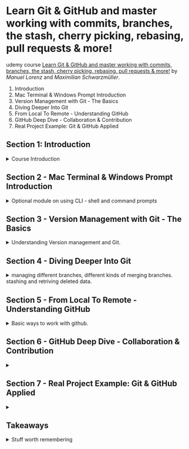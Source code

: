 <!--
// cSpell:ignore Schwarzmüller mdkir
 -->

# Learn Git & GitHub and master working with commits, branches, the stash, cherry picking, rebasing, pull requests & more!

udemy course [Learn Git & GitHub and master working with commits, branches, the stash, cherry picking, rebasing, pull requests & more!](https://www.udemy.com/course/git-github-practical-guide/) by *Manuel Lorenz* and *Maximilian Schwarzmüller*. 


1. Introduction
1. Mac Terminal & Windows Prompt Introduction
1. Version Management with Git - The Basics
1. Diving Deeper Into Git
1. From Local To Remote - Understanding GitHub
1. GitHub Deep Dive - Collaboration & Contribution
1. Real Project Example: Git & GitHub Applied

## Section 1: Introduction
<details>
<summary>
Course Introduction
</summary>

Git is a version management tool, github is way to use git on the cloud.

### What is Git?
in the official [git website](git-scm.com) we can see the declaration
> Git is a free and open source distributed version control system designed to handle everything from small to very large projects with speed and efficiency.

managing different version of code/documents.

a naive approach is having multiple files with suffixes like "first_draft","another_draft", "_final", "_final2", and "final_for_real!", and in websites and codes, we can't use this approach easily, because files need to reference each other.

version management tools allow us to have a single file, and still be able to go back in time to earlier versions.

**Control and tracking of code changes over time**

git is a local tool, it can be used on a single machine, and if we use it only on our machine, then it's still suspectable to computer crashes and it isn't the solution for managing project with multiple contributors.

### What is GitHub?

[GitHub website](github.com), a Git Repository Hosting Service.

The largest development platform in the world, a cloud hosting and collabaration tools, it's free for basic usage, and provides paid features for large companies.

it allows different users access to a shared codebase. with all the benefits of version control, and with added features.

### How to Get the Most out of this Course!
### Course Slides

</details>


## Section 2 - Mac Terminal & Windows Prompt Introduction
<details>
<summary>
Optional module on using CLI - shell and command prompts
</summary>


### The Command Line - What & Why?

today, we mostly use the graphic user interface, we interact with the mouse, menus, etc. it's very user friendly and easy to understand. it's also easy to explore.

the alternative is using text-based tools (command line interface), such as bash shell or windows command prompt.

it gives the user more power, like starting servers, install tools, downloading files, run code. and in our case, to interact with git.

### Comparing the Mac & Windows Command Line

Mac terminology - the console is called 'the terminal',the shell is the cli itself, its a software that works with text input. in Mac we have the Bash shell, or the z-shell.

in windows, we have the command prompt, as the basic initial windows shell. there is also a newer version, powershell. we can also use the git-bash cli emulator, which allows us to have a unix-like experience.


### Mac Terminal
<details>
<summary>

</summary>

#### Accessing Folders

#### Absolute vs Relative Paths

#### Creating & Deleting Files

#### Introducing Flags and Removing Data

#### Copying & Moving Files & Folders

#### Mac Terminal - Core Commands Overview

- `pwd` - print working directory
- `ls` - list files
- `cd` - change directory
- `cd ..` - go one level up
- `cd /` - root directort
- `cd /Users` - users folder
- `cd ~` - home directory
- `touch` - create file
- `mkdir` - create folder
- `r` - delete file
- `rmdir` - remove empty folder
- `cp` - copy files and folder
- `mv` - move / rename files and folders

</details>

### Windows Command Prompt
<details>
<summary>
Windows Command Prompt
</summary>

we use `command prompt` as the windows cli tool

- home directory - c:/users/\<username\>
- users directory - c:/users
- root directory - c:/

```sh
dir  #list files
cd .. #move one folder "up"
d: # move to drive D
```

#### Absolute vs Relative Paths

we have relative and abasolute paths. relative path start from the current directory, and we navigate based on the relation from the current location. abasolute path always use the complete path, the abasolute path starts from the root folder (the drive), and the same absolutes path will always bring us to where we want to be,no matter where we are.

```sh
cd / #root
cd ~ #home
```

relative paths are easier to navigate, while absolute paths help us to be consistent.

#### Creating & Deleting Files & Folders

```sh
mkdir folder1 # create new folder
echo our first file > text.txt #create new file
type test.txt #see contents of file
del test.txt #delete file
rmdir folder1 #remove folder
```

#### Copying & Moving Files

```sh
copy test2.txt folder #copy file into folder
move test3.txt folder #move file into folder
```

#### Windows Command Prompt - Core Commands Overview

- `cd` - print current directory
- `cd ..` - move on level up
- `dir` - list files
- `cls` - clear screen
- `echo` - 
- `mkdir` - create fp;der
- `del` - delete file
- `rmdir` - remove directory
- `copy` - copy file/folder
- `move` - move file/folder

</details>


 </details>


## Section 3 - Version Management with Git - The Basics
<details>
<summary>
Understanding Version management and Git.
</summary>

in this module, we will look at the theory behind version control and git. we will also learn to install git and to setup the development environment, and lastly, the basic features of git.

### Git Theory
<details>
<summary>
Git theory - terminology: Commits, Repository, Branches.
</summary>

#### How Git Works
all the files managed by git in a folder are refereed to as "the working directory". we use **commits** to create snapshots of how the working directory looks at a certain time.

when we change the project, we create a new commit, which stores all the differences between the current change and the previous state. each commit is simply the tracking of the changes done over time.

the commits are stored in a **branch**, the initial branch is the "master/main" branch.

#### Working Directory vs Repository

when we start managing a folder with git, a hidden folder, named ".git", which stores the repository data. it has two areas:
- Staging Area - index File
- Commits - Objects folder

the flow to change code is to first move the files into the staging area, and then we create a commit object.

working directory isn't the same as a Repository.

git doesn't store each version of the file, it has the initial file, and then stores the changes done in each commit.

#### Understanding Branches

the working director is our project file, the changes and tracking is done in the git repository folder.

a branch is a way to have parallel development path, like having a copy of the project which we use to create a new feature. a branch is a way to have a copy of the main branch, and we can work on it and add commits to it. and we can then **merge** these changes back to the main branch.


</details>

### Installing Git and Vscode
<details>
<summary>
Getting Git and vscode
</summary>

#### Installing Git on Windows and MacOs

in windows, we download git from the official website, and run the installer. we can select what features we want, we can decide what the default branch name is ("master", "main", etc... ). we can also decide how git is used from the command line, security, style, default behavior of some commands, credentials managements, caching, experimental options, and so on.

in Macos, we install git by using the package management, like homebrew.

we get homebrew (if we don't have it), and run it from the console, and then we use homebrew to install git.

`brew install git`

#### Installing Visual Studio Code

we get [VScode](https://code.visualstudio.com/) as an IDE (integrated development environment). we select th

</details>

### Initializing the Repository & Creating the First Commit (`git init` & `git commit`)

in our empty folder, we add new files, such as "initial-commit.txt".

we can run the `git status` command, and then we'll get an error, because we still didn't initialize the working directory and the the repository. we can fix this by running `git init` and now we check the status. we will see that we have untracked files, so we add them by using `git add`, followed either by the file name or a dot symbol. now the status shows that we have a file in the staging area. to add the file as a commit, we need to run `git commit` and use the `-m` flag to write a message.

in a new project, we might get an error, saying that our user name and email isn't set.

we can set this data globally, which will store this for all repositories on this machine, or omit the `--global` flag to store it locally in this repository.
```sh
git config --global user.email "user.email.com"
git config --global user.name "user name"
```

### Diving Deeper Into Commits with `git log`

we can see the history of commits by running `git log`, we see the author, the date, the comment, and the unique commit id. 
if we add more commits, we can see the earlier versions, so we can retrun to a previous state by running `git checkout <commit-id>`. now we are transported back to the snapshot we chose.

we can return to the main branch by running `git checkout main`.

### Understanding & Creating Branches

we can a have copy of the working directory by creating a branch. we can see the branches by running `git branch`. if we want to create a new branch, we run `git branch` with the new branch name. the branch name cannot contain spaces. to move between branches, we run `git checkout <branch name>`.

the new branch is identical to the main branch, it has the same history.

a different way to create branches is by running `git checkout -b <new branch name>`. if we add commits to the branch, they will only show for this branch, and not for the other branches, this allows us to work in parallel on different features, or have different people work at the same time without effecting one another.

when we want to bring changes from a side branch into the main branch, we use something called **merging**.

### Merging Branches - The Basics

to merge changes from one branch to another, we first move to the target branch (usually main), and we run `git merge <other branch name>` to pull in the chanages.

### Understanding the HEAD

in the log output, we can sometimes see the **HEAD** commit, this means the latest commit at the branch. when we switch between branches, we automatically take the latest commit, the HEAD.

each branch has it's own HEAD, which can be different from another branche HEAD.

### The "detached HEAD"

a **Detached HEAD** is what happens when we checkout a commit from a which isn't the latest commit. it's not the latest Head for any branch. when we are at a detached-head, we don't belong to any branch, when we view the branches, we see that we are currently not in any branch.

### Branches & `git switch` (Git 2.23)

a new command is `git switch`, which works solely for branches, unlike `git checkout` (which work for both commits and branches). 

to move between branches we run `git switch branch-name`, and we create new branches with `git switch -c branch-name`.

### Deleting Data
<details>
<summary>
Deleting data from version management.
</summary>

different types of 'deletion', removing date from version control.

#### Deleting Working Directory Files

if we have a file which we want to remove, we can delete the file, add this staged 'deletion' to the staging area and commit it.

we can also use `git rm` to move the deleted file to the staged area, and then commit it.

#### Undoing Un-staged Changes
if we modify a tracked file, we can resore it to the state it was, if we haven't staged it yet (we didn't `git add` it), we can run `git checkout -- <file>` and restore a file, or run `git checkout -- .` to restore all files.

another option is to use a specific command `git restore <file>` .

if we have new file (untracked), we can run `git clean` to remove files, we can use the `-d`,`-n`,and -`f` flags.

#### Undoing Staged Changes

if we staged a file and we want to undo those changes, we can use the new command `git restore --staged <file>`, but in the past we had to use two commands. simply checking out the file wouldn't work. we first need to run `git reset <file>`  which copies the latest committed changes, into the staging area, and then run `git checkout`

#### Deleting Commits with `git reset`

`git reset` also allows us to reset the heads of our branches, thereby undoing commits. we can run `git reset --soft HEAD~1` to go back one step and delete the commit, but not the data. the default behavior also removes the changes from the stagin area.

using the `--hard` flag removes the commit, from the staging area and from the tracked files.

#### Deleting Branches

we can remove branches with `git branch` and adding either `-d` or `-D` and the branch name, the `-D` option allows us to delete branches even if they weren't merged into the main branch. we can remove multiple branches at once by passing more than one branch name.


</details>

### Committing "detached HEAD" Changes

if we checkout a commit from an earlier stage of the branch, we might want to make stages there.

when we make changes from a detached mode, and we commit it, we have a detached commit, and we can lose it. if we move to another branch, we will see a warning about having a detached head commit floating without branches.

To preserve it, we need to create a branch from this commit. `git branch new-branch-name <commit id>`, we can now merge this branch into the main branch if needed.

### Understanding .gitignore

some files shouldn't be shared and tracked, such as log files, or specific IDE configurations. we can control this by using the ".gitignore" file, which specifies which files shouldn't be tracked by git.

we do need to add this file and track it, of course.

if we want to ignore files we can add the complete path to the .gitignore file, or use wildcard `*` as a pattern, and then override the rule by with `!`. we can ignore folders completely

```
test.log
*.log
!important.log
ignoredFolder/*
```

there is a way to create a global ".gitignore" file.

### Assignment 1 - Practicing the Git Basics

> Git Basics Assignment - Your Instructions
> 
> 1. Create a new folder and initialize the repository
> 2. Paste the "instructions.txt" file into this folder
> 3. Add a .txt file named "file-1" containing any text of your choice to the working directory
> 4. Create a second .txt file named "file-2"
> 5. Add "file-1" and "file-2" to the staging area - don't add "instructions.txt"
> 6. Change the initial text you added to "file-1"
> 7. Now add all working directory files to the staging area
> 8. Create the first commit
> 9. Create a second branch named "feature" (two commands are possible)
> 10. Add a third .txt file ("file-3.txt") to this branch
> 11. Create a new commit
> 12. Add the following text to "file-3": "I will be deleted"
> 13. Add the updated file to the staging area
> 14. Undo the staged change
> 15. Add the following text: "Please add me to the master/main branch"
> 16. Commit this latest change
> 17. Merge the "master" (or "main") branch with "feature"
> 18. Delete the "feature" branch
> 
> And most importantly: Have fun with the assignment :)

my solution:
```sh
#1
mdkir assignment
cd assignment
git init
#2
cp ./instructions.txt ./
#3
echo "text" > file1.txt
#4
echo "other text"> file2.txt
#5
git add file1.txt file2.txt
#6
echo "different text" > file1.txt
#7
git add .
#8
git commit -m "first commit"
#9
git switch -c feature
#10
echo "feature" > file3.txt
#11
git add file3.txt
git commit -m "feature commit"
#12
echo "I'll be deleted" > file3.txt
#13
git add file3.txt
#14
git restore --staged file3.txt
#15
echo "please add me to main branch" > file2.txt
#16
git add file2.txt
git commit -m "from branch"
#17
git switch master
git merge feature
#18
git branch -d feature
```

I forgot to run `git checkout` after restoring file from staged area. i simply got the file out of the staged area, but i didn't reset the contents.

### Useful Resources & Links

</details>


## Section 4 - Diving Deeper Into Git
<details>
<summary>
managing different branches, different kinds of merging branches. stashing and retriving deleted data.
</summary>

Diving Deeper into commit, managing and combining different branches, resolving merge conflicts.

### Understanding the Stash (`git stash`)

the `git stash` command is a way to preserve progress without a commit. the stash is an internal memory that holds uncomitted / upstaged changes.

running `git stash` takes all of our changes and stashes them away. `git stash apply` retrives the changes.

each call to `git stash` creates a stash, which we can see with `git stash list`, we can get specific version by the index `git stash apply 1`.

if we want to better track our stash, we can use the full command `git stash push -m "msg"` to store a message connected to this stash.

`git stash pop` takes the changes off the stash and into the project. it's similar to `git stash apply`, but it also removes the stash from the store.

to remove a stash without applying it, we can use `git stash drop` for one entry, or `git stash clear` for all entries.

### Bringing Lost Data Back with `git reflog`

if we deleted something, like a branch, then we can also get them back with `git reflog`.

if we we use `git reset --hard HEAD~1`, we move the head back, but if we use `git reflog`, we can see a log of our past actions, with this we can grab lost commits and reset back to them.

this can also help us when we delete branches,
we can see the lost commits on the deleted branch. we need to create a new branch for the commit to exists on.

```sh
git checkout <commit>
# we are now on a detached head
git checkout -b new-feature <commit>
```

### Combining Branches - What & Why?

we usually have a main branch (master, development, trunk, etc), and we create feature branches based on it. 

we sometimes need to combine the branches, we might need to get the latest changes from the master branch into the feature, or bring our changes from the feature branch into the master branch by merging.

### Understanding Merge Types

there are two types of merging branches
- **fast-foreward**
- non fast-forward:
  - **recursive** (this is the common one)
  - ours
  - octopus
  - subtree


when we have a main branch and feature branch, if we just worked on the feature branch and the main branch stayed the same, then we can use the *fast-forward* merge. the master HEAD is set to the HEAD of the feature branch, and no new commits are created.

### Applying the Fast-Forward Merge

lets start in a new environment and create a fast-forward merge. as long as the target branch doesn't change, we can use fast-forward merging, without creating new commits.

```sh
git init

#working on main branch
mkdir master
echo "first" > master/m1.txt
git add .
git commit -m "m1"
echo "second" > master/m2.txt
git add .
git commit -m "m2"

# work on feature branch
git switch -c feature
mkdir feature
echo "feature" > feature/f1.txt
git add .
git commit -m "f1"
echo "feature-next" > feature/f2.txt
git add .
git commit -m "f2"

# merge
git branch -v
git switch master

git merge feature
git log

# undo merging
git reset --hard HEAD~2
git log
git switch feature
git log
```
we might want to have single commit of all the changes from the feature branch, rather than carry around individual commits in the main branch. this is done with the `--squash` flag. this means a new commit.

```sh
git switch master
git merge --squash
git status
git add .
git commit -m "squashed"
git log
```

lets go back
```sh
git reset --hard HEAD~1
```

### The Recursive Merge (Non-Fast-Forward)

back in our main branch, we can force git to use a non-fast-forward merge with the `--no-ff` flag. this is the recursive strategy. it creates a new commit about the merge.

```sh
git merge --no-ff feature
git log
```

if we have two branches, and this time, the master branch has also changed. so we can't do a regular fast-forward merge. 

when we reset, we reset to remove the merge commit. we don't care about all the other commits from the feature branch.
```sh
git log
git reset --hard HEAD~1

# change main branch
echo "move main" > ./master/m3.txt
git add .
git commit -m "m3"

# merge
git merge feature

# reset
git reset --hard HEAD~1

# merge squash
git merge --squash feature
git add .
git commit -m "master and feature merged"
```

### Rebasing - Theory

`git rebase` is a way to add the commits at a diffrent location. we make the new HEAD commit become the base commit of the feature commits.

rebase doesn't move commits, it **recreates** them, and it's dangerous to use in a shared project. 

the rebased commits will have different ids.
```sh
#restore
git log
git reset --hard HEAD~1

# in the feature branch
git switch feature
git log # remember the ids
git rebase maser
git log #  ids are different
```

in large projects, rebasing can mess up the history, so it might not be a good idea.

```sh
git switch master
git merge feature #fast forward merge
```

> - New commits in master branch while working in feature branch
> - feature relies on additional commits in master branch. rebase master into feature branch.
> - feature is finished - implementation into master without merge commit. merge master into feature + fast forward merge feature into master.

### Handling Merge Conflicts

sometimes a merge fails, this happens when there are conflicts between branches. sometimes different branches change the same file

```sh
# in master
echo "from master" > feature/f1.txt
git add .
git commit -m "f1 from master"

# in feature
git switch feature
echo "from feature!" > feature/f1.txt
git add .
git commit -m "f1 from master"

# merge
git switch master
git merge feature #merge conflict
```

now the merge fails, and we need to fix it. vscode gives us visual interface to see the differences.

we can see the data in `git status`, use `git log --merge`, `git diff` or abort the merge with `git merge --abort`.

if we fix the conflict, we need to commit the changes.

### Merge vs Rebase vs Cherry Pick

> - merge (no fast-forward) - create marge commit - new commit.
> - rebase - change single commit's parent - new commit IDs.
> - cherry pick - add a specific commit to branch - copies commit with new ID.


sometimes we want just one commit from another branch, without taking (merging) the entire branch.
```sh
# in master
git switch master
echo "typo" > master/m1.txt
git add .
git commit -m "with typo"

#
git switch -c feature2
mkdir feature2
echo "new feature2" > feature2/f-new-1.txt
git add .
git commit -m "f-new-1"
echo "fix typo!" > master/m1.txt
git add .
git commit -m "type fix in m1"
echo "new feature2-2" > feature2/f-new-2.txt
git add .
git commit -m "f-new-2"

# in master
git switch main
git cherry-pick <commit-id--branch>
git log
```

the cherry-picked commit will have a different id.

### Working with Tags (`git tag`)
`git tag` allows us to create tagged commit, a tag is a label, like a milestone of a project.

```sh
git init
git echo "a" >a1.txt
git add .
git commit -m "a1"
git echo "b" >a2.txt
git commit -am "a2"
git echo "c" >a3.txt
git commit -am "a3"

git tag #show tags
git tag tag-name <commit-id> # light weight tag
git tag #show tag
git show tag-name
git checkout tag-name #checkout commit by tag
git checkout master
git tag -d tag-name #remove tag
git tag -a 2.0 -m "latest version" #annotated tag
git show 2.0
```

there are lightweigh tags and annotated tags. an annotated tag is a real object, so it holds data about who created it.

### Useful Resources & Links


</details>

## Section 5 - From Local To Remote - Understanding GitHub
<details>
<summary>
Basic ways to work with github.
</summary>

Leaving the local git environment and moving to the cloud on github. GitHub is a repository hosting service.


### From Local to Remote Repository - Theory

we have an existing git repository on the local machine, and we want to move it to github.

we need to establish a connection betwee the local repository to the remote one.

`git remote add origin <url>` - origin is how we refer to the remote repository, it's an alias to the url. the url is the address of the remote repository.

we then push our local repository onto the remote by calling `git push`, and we get the data from the remote repository with `git pull`.

### Creating a GitHub Account & Introducing GitHub

we go to the github website, set up an account (use the free plan), we can create a new repository or import them from another provider (like gitlab), there all kinds of options.

### Creating a Remote Repository

in the github page, we click <kbd>Create Repository</kbd> or in the repositories page we can click <kbd>New</kbd>.

we can choose the owner of the repository, the name, a description, set the access level (public/ private), and initialize the repositrory with **README** file, a **.gitignore** file and a license file.

once we create the repository, we get some options of how to connect to it.

### Connecting Local & Remote Repositories

since we have an existing repository, we can push it from them the local machine.


```sh
git init
echo "hello world" > m1.txt
git add .
git commit -m "first commit!"

git remote add origin <address>
git branch -m main #rename branch to main
git push -u origin main #push local to remote
```

this doesn't work yet, because we aren't identified as our github user. we get a pop-up to sign in into github (which won't be supported in the future), or use a personal access token.

### Understanding the Personal Access Token

in github web page, click the profile and choose <kbd>settings</kbd>, then <kbd>developer settings</kbd> and we select <kbd>personal access tokens</kbd>, we <kbd>Generate new token</kbd>, assign permissions, give it an experssion time, and copy the created token. and store it somewhere safe.

we also fill it in the the popup, so now we have connected our vscode ide to github.

### Pushing a Second Commit

adding another file, just like the first, `git add`, `git commit` and `git push`. git push doesn't work if we don't set the upstream branch, so for now we still need to use `git push origin/master`.

in github we can see the commit history.

our credentials (the access token) is stored in **windows credentials manager**.

### From Local to Remote - Understanding the Workflow

<details>
<summary>
All kinds of branches, local, remote and tracking.
</summary>

running `git branch -a` shows us new data. it shows us the **remote tracking branch**, a local copy that connects the local and remote branch.

this also is used when we 'pull' from the remote branch, a tracking branch is created, and it is merged into the local branch.

#### Remote Tracking Branches in Practice

we create a new local branch, make changes and push it to github, now we have two remote tracking branches.

but we can also create a branch on github, we don't see it in our branches, but we can still list it.

`git ls-remote`

to get this branch, we can run `git fetch origin` to grab everything into the remote tracking branches. to merge this, we can run `git pull origin master` (nothing changed).

remote tracking branches are read-only.

#### Understanding Local Tracking Branches

- local branch
- local tracking branch - local reference to a remote tracking branch (git pull, push)
- remote tracking branch - local copy of the remote (git fetch)
- remote branch


local tracking branch are editable - the pull/push operations act on this branch. if we have a local tracking branch configured, we don't need to specify the `origin master` each time.


#### Creating Local Tracking Branches

to create a local tracking branch:
`git branch --track feature-remote-local origin/feature-remote`  (this isn't actually what we want).

the names need to match.

#### Remote & Tracking Branches - Command Overview

`git remote` shows the curret remote services, `git remote show origin` gives us more details.

</details>

### Cloning a Remote Repository

to get an existing remote repository, we can run `git clone`. we get the URL from github. we don't need to run `git init` before. we only get the master branch locally, for the rest of the branches, we have remote tracking branches, but not local. if we want to work on one of them, we can create a local tracking branch.

if we don't specify which branch to track, the default behavior is to track the master branch.

### Understanding the Upstream

the `-u` flag for git push creates an upstream, which is a local tracking branch, it's a bit easier to create and manage.

### Deleting Remote Branches & Public Commits

it's easy to delete local branches. to delete remote branches we add the `--remote` flag to the delete command, we just delete a remote tracking branch.


`git push origin --delete branch_name` - to delete a branch from github.

undoing commits is done by reseting the head, `git reset --hard HEAD~1` and then push, which fails initially, but we can add the `--force` flag to force the push.

</details>

## Section 6 - GitHub Deep Dive - Collaboration & Contribution
<details>
<summary>

</summary>


Using Github in collaboration with others, exchanging information and code with other developers:
- Account types
- Repository types
- Contributing  to opensource projects

### The 4 GitHub Usecases

core uses of github, some are useful for a single user:
- use github as a cloud storage - durable and available.
- portfolio page - public facing 

for multiple users:
- collaberation on a project, either as a simple user or as part of an organization.
- contributing to other projects, even if it doesn't belong to you.

### Understanding GitHub Account Types

Account Types (pricing):
- Free - Personal user account
- Team - Organization account
- Enterprise - Enterprise account

the personal user account can have public and private repositories, and work with unlimited collaborators for projects.

the organization account is a shared account for groups, they have the same features plus some extras, either the basic set of the team plan or the advanced enterprise plan.

the enterprise account manages multiple github accounts, it's a paid service with the github enterprise cloud and server options.

we can see our account type under <kbd>settings</kbd>, <kbd>Organizations</kbd>.

### Changing the Repository Type from Public to Private

Repositories can be private or public, under <kbd>settings</kbd> we can change the repository visibility and make a repository public or private.

### Pushing Commits to a Public Repository

we can clone any public repository,but we can't push to repositories which we don't own (have an access token).

### How GitHub Manages Account Security

The personal access token provides github access via Git. we can set different permissions levels.

if a different user wants make changes to our code, then he is a collaborator, how this user can interact with our code depends on whether they are inside the same enterprise, if they are part of a team which has the repository, etc...

### Understanding & Adding a Collaborator to a Private User Account

in the repository settings, we can click <kbd>Manage access</kbd> and see who has access. we can invite other github users to become collaborators.

then those collaborators can use their own access tokens, and they'll only have access to what we give them.

### Collaborating in Private Repositories

if we change the visibility of the repository, the collaborators still have the ability to contribute and make changes.

### Comparing Owner & Collaborator Rights

[permissions docs](https://docs.github.com/en/account-and-profile/setting-up-and-managing-your-personal-account-on-github/managing-personal-account-settings/permission-levels-for-a-personal-account-repository)

note: in a private user account and a private account, we can't have 'read-only' permissions to another user, so we can't simply invite some to only read the repository.

### Limiting Interactions

in this context, interaction means commenting, opening issues and creating pull requests.

under the <kbd>Settings</kbd> page in our profile, in <kbd>Interaction Limits</kbd> we can restrict what other users can do with our repositories. these limits will win over repository specific limitations. we can restrict actions to a period of time.\
This is a broad-strokes approach, which only makes sense when dealing with public repositories. there are also similar options for individual repositories.

### Organizations

<details>
<summary>
Several Accounts inside an organization.
</summary>

#### Introducing Organizations

member-role access for repositories in a large organization.

#### Creating an Organization

Under <kbd>settings</kbd>, under <kbd>organization</kbd>, we can transform any account into an organization account (as long as it's not part of an organization), or create a new organization from the account. 

if we choose to create an organization, we then choose the plan (free, team, enterprise) and fill in the details.

from the personal user, we can switch into the organization user account

#### Exploring Member Repository Permissions

creating repositories is the same as with the personal account, but in addition to "Direct Access" and "Private Repository" settings, we have "Base Role" options. these settings effect users who are member of the organization, and not outside collaborators.

we can also set some other options, such as creating repositories, forking, creating pages, etc...

#### Adding Outside Collaborators

outside collaborators don't belong to the organization, collaborators have some new permissions - read, triage(managa issues, not code), write, maintain(no destructive actions permitted) and admin.

#### Adding Organization Members

under the <kbd>People</kbd> tab, we can invite members to the organization. the other user needs to accept the invitetation. 

#### Failing to Manage Access for Individual Repositories

member level access is for all repositories, not specific.

</details>

### Introducing Teams

under the <kbd>Teams</kbd> tab, we can create teams, which have more flexible levels of access. teams have a name, ano optional description, sub teams (teams within a team), and visibility level (visible or secret).

in the team page, we can create discussion and write messages. we assign repositores to a team, and then we set the access level for each. 

### Managing Team Repository Access Efficiently

the members will still have permissions based on he "base permission" level, so we need to set it to **no permissions** so that members of the team won't have access to other repositories of the organization.

### Understanding Forks & Pull Requests

contributing to projects without being assigned to them.

cloning vs forking:\
cloning/pushing usually requires the owner to know about the other people who wish to work on the code. a fork is a 'copy' of the remote repository that resides in the external user github account. forking is a github terminology, it isn't native to git.\
the contributing user works on the forked repository and pushes changes to it. when the development is done, a **pull request** is created, and the original owner can decide to accept the PR and merge it into the main repository.

we can also use the forking/pulling process inside the a team, and take advantage of he pull-request features for code review.

### Forking a Repository

we must be signed it to github in order to fork repositories, and we need to have access to it (like it being a public repository). we simply click the <kbd>fork</kbd> button. the forked repository shows the original repo, and we can see the <kbd>contribute</kbd> and <kbd>fetch upstream</kbd> options.

### Pull Requests in Practice

the owner of the repositroy can see who forked the repositories, by looking at the <kbd>insights</kbd> tab.

to start a new pull request, we go to the <kbd>pull requests</kbd> tab and click <kbd>create new pull request</kbd>. we need to choose which is the source and which is the target branch, usually the source is inside the forked repository, while the target is the original.

when we create a pull request, we write a comment to descrive the changes, and we see if there are merge conflicts. if we wish to accept the changes we can click <kbd>Merge pull requests</kbd>. we can also close a pull request if we don't wish to accept it. we could also <kbd>Revert</kbd> a merge, which is another commit.

### Opening & Closing Issues
### Working with GitHub Projects
### Creating a README File in a Repository
### Presenting Yourself as Developer on GitHub
### About GitHub Stars
### Wrap Up
### Useful Resources & Links



</details>

## Section 7 - Real Project Example: Git & GitHub Applied
<details>
<summary>

</summary>
</details>


## Takeaways
<details>
<summary>
Stuff worth remembering
</summary>

### Git Commands

command | use |  notes
---|---|---|
`git version` | which version was installed | like `git --version`
`git init` | initialize git in folder | 
`git add` | add files to track | 
`git status` | check status |  see tracked and untracked files
`git log` | see commit logs | exit by pressing `q`
`git config` | change configuration |
`git checkout` | checkout branch or commit | `--` current branch|
`git branch` | see or create branches | 
`git merge <other-branch>` | merge changes |
`git switch` | branch operation| similar to checkout, but solely for branches
`git ls-files` | which files are part of the staging area (which are tracked)
`git restore` | restore files | 
`git clean` | remove untracked files |
`git reset` bring back latest status to the staging area |  `git restore --staged` is a new way of doing this
`git stash` | stash changes without a commit | deafult behavior is `push`
`git reflog` | retrieve deleted data | default behavior is `show`
`git rebase` | recreate commits and change base commit
`git diff` | see differences
`git cherry-pick` | get specific commit
`git tag` | label commits
`git show` | view objects (default HEAD) | show commits, tags, trees, blobs
`git remote` | connect to a remote hosting
`git clone` | clone remote repository

[git version](https://git-scm.com/docs/git-version)
- `--build-options` - more detailed information

[git status](https://git-scm.com/docs/git-status)
- `-s --short` - short form
- `-b --branch` - show branch info when running short form
- `--long` - long form

[git branch](https://git-scm.com/docs/git-branch)
- `-d --delete` - delete branch if merged
- `-D` - delete branch even if wasn't merged, same as `--delete --force`.
- `-v -vv` - verbose
- `-m` - rename
- `-M` - rename force
- `-a --all ` - see all branches (including tracking branches)
- `-r` - remote branches
- `--track` - create tracking branch

[git switch](https://git-scm.com/docs/git-switch)
- `-c --create` - create branch if doesn't exist
- `-C --Create` - create branch, if exists override it

[git log](https://git-scm.com/docs/git-log)
- `-n --max-count` - limit number of log entries
- `--merge`

[git clean](https://git-scm.com/docs/git-clean)
- `-d` - directory recursion when no path given
- `--dry-run -n` - just list files
- `--force -f` -  remove files
- `--interactive -i` - interactive mode

[git reset](https://git-scm.com/docs/git-reset)
- mode:
  - `--soft` -
  - `--mixed` (default) -
  - `--hard` -

[git restore](https://git-scm.com/docs/git-restore)
- `--staged -S`- remove staged changes
- 

[git stash](https://git-scm.com/docs/git-stash)
- `push` - push a dirty snapshot, `-m` flag to add a msg. this is the default behavior.
- `apply` - retrieve from stash, we can use the index to get a specific stash.
- `pop` - retrieve and remove from stash, we can use the index to get a specific stash.
- `list` - see stash list
- `show`
- `drop` - remove a stash by index.
- `clear` - remove all stashes

[git reflog](https://git-scm.com/docs/git-reflog)
- `show` - default behavior, log of user actions (moving between branches, etc)
- `expire`
- `delete`
- `exists`

[git merge](https://git-scm.com/docs/git-merge)
- `squash`
- `--no-ff` - don't do fast-forward merge
- `--abort` - abort conflicted merge

[git rebase](https://git-scm.com/docs/git-rebase)


[git cherry-pick](https://git-scm.com/docs/git-cherry-pick)

[git tag](https://git-scm.com/docs/git-tag)
- `--list -l` - list tags, default
- `-a` - annotated tag
  - `-m` - add message to annotated tag
- `-d` - remove tag

[git show](https://git-scm.com/docs/git-show)

[git remote](https://git-scm.com/docs/git-remote)
- `add origin <url>` - add remote
- `show origin` - show detailed configuration

[git pull](https://git-scm.com/docs/git-pull)

[git push](https://git-scm.com/docs/git-push)
- `-u` - set upstream
- `--delete` - delete remote branches

### .gitignore file

each line is a pattern:

- `*` - as wild card
- `!` - at the start of the line to override ignore rules (force tracking)
- `#` - comments
 
</details>
